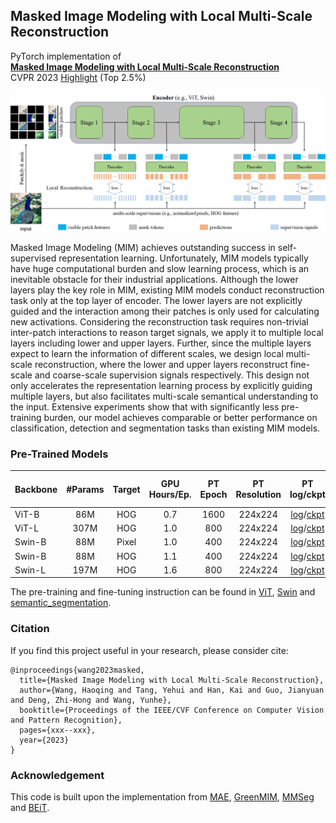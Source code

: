 ## Masked Image Modeling with Local Multi-Scale Reconstruction
PyTorch implementation of
<br>
[**Masked Image Modeling with Local Multi-Scale Reconstruction**](https://arxiv.org/pdf/2303.05251v1.pdf)
<br>
CVPR 2023 [Highlight](email.pdf) (Top 2.5%)

<p align="center">
  <img src="model.png" width="1000">
</p>

Masked Image Modeling (MIM) achieves outstanding success in self-supervised representation learning. Unfortunately, MIM models typically have huge computational burden and slow learning process, which is an inevitable obstacle for their industrial applications. Although the lower layers play the key role in MIM, existing MIM models conduct reconstruction task only at the top layer of encoder. The lower layers are not explicitly guided and the interaction among their patches is only used for calculating new activations. Considering the reconstruction task requires non-trivial inter-patch interactions to reason target signals, we apply it to multiple local layers including lower and upper layers. Further, since the multiple layers expect to learn the information of different scales, we design local multi-scale reconstruction, where the lower and upper layers reconstruct fine-scale and coarse-scale supervision signals respectively. This design not only accelerates the representation learning process by explicitly guiding multiple layers, but also facilitates multi-scale semantical understanding to the input. Extensive experiments show that with significantly less pre-training burden, our model achieves comparable or better performance on classification, detection and segmentation tasks than existing MIM models.

### Pre-Trained Models

| Backbone | #Params | Target | GPU Hours/Ep. | PT Epoch | PT Resolution |             PT log/ckpt              | Top-1 (%) |
|:---------|:-------:|:------:|:-------------:|:--------:|:-------------:|:------------------------------------:|:---------:|
| ViT-B    |   86M   |  HOG   |      0.7      |   1600   |    224x224    |      [log](https://github.com/Haoqing-Wang/LocalMIM/releases/download/pretrain/vit_base_localmim_hog_1600ep_pretrain.txt)/[ckpt](https://github.com/Haoqing-Wang/LocalMIM/releases/download/pretrain/vit_base_localmim_hog_1600ep_pretrain.pth)      |   84.0    |
| ViT-L    |  307M   |  HOG   |      1.0      |   800    |    224x224    |      [log](https://github.com/Haoqing-Wang/LocalMIM/releases/download/pretrain/vit_large_localmim_hog_800ep_pretrain.txt)/[ckpt](https://github.com/Haoqing-Wang/LocalMIM/releases/download/pretrain/vit_large_localmim_hog_800ep_pretrain.pth)      |   85.8    |
| Swin-B   |   88M   | Pixel  |      1.0      |   400    |    224x224    |      [log](https://github.com/Haoqing-Wang/LocalMIM/releases/download/pretrain/swin_base_localmim_pixel_400ep_pretrain.txt)/[ckpt](https://github.com/Haoqing-Wang/LocalMIM/releases/download/pretrain/swin_base_localmim_pixel_400ep_pretrain.pth)      |   84.0    |
| Swin-B   |   88M   |  HOG   |      1.1      |   400    |    224x224    |      [log](https://github.com/Haoqing-Wang/LocalMIM/releases/download/pretrain/swin_base_localmim_hog_400ep_pretrain.txt)/[ckpt](https://github.com/Haoqing-Wang/LocalMIM/releases/download/pretrain/swin_base_localmim_hog_400ep_pretrain.pth)      |   84.1    |
| Swin-L   |  197M   |  HOG   |      1.6      |   800    |    224x224    |      [log](https://github.com/Haoqing-Wang/LocalMIM/releases/download/pretrain/swin_large_localmim_hog_800ep_pretrain.txt)/[ckpt](https://github.com/Haoqing-Wang/LocalMIM/releases/download/pretrain/swin_large_localmim_hog_800ep_pretrain.pth)      |   85.6    |

The pre-training and fine-tuning instruction can be found in [ViT](ViT/README.md), [Swin](Swin/README.md) and [semantic_segmentation](semantic_segmentation/README.md).

### Citation
If you find this project useful in your research, please consider cite:
```
@inproceedings{wang2023masked,
  title={Masked Image Modeling with Local Multi-Scale Reconstruction},
  author={Wang, Haoqing and Tang, Yehui and Han, Kai and Guo, Jianyuan and Deng, Zhi-Hong and Wang, Yunhe},
  booktitle={Proceedings of the IEEE/CVF Conference on Computer Vision and Pattern Recognition},
  pages={xxx--xxx},
  year={2023}
}
```

### Acknowledgement

This code is built upon the implementation from [MAE](https://github.com/facebookresearch/mae), [GreenMIM](https://github.com/LayneH/GreenMIM), [MMSeg](https://github.com/open-mmlab/mmsegmentation) and [BEiT](https://github.com/microsoft/unilm/tree/master/beit).
